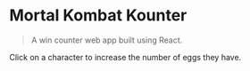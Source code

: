 # Mortal Kombat Kounter

> A win counter web app built using React.

Click on a character to increase the number of eggs they have.
